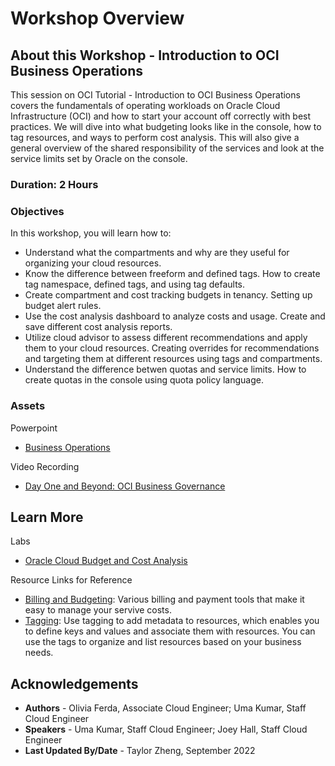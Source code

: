 # Workshop Overview

## About this Workshop - Introduction to OCI Business Operations

This session on OCI Tutorial - Introduction to OCI Business Operations covers the fundamentals of operating workloads on Oracle Cloud Infrastructure (OCI) and how to start your account off correctly with best practices. We will dive into what budgeting looks like in the console, how to tag resources, and ways to perform cost analysis. This will also give a general overview of the shared responsibility of the services and look at the service limits set by Oracle on the console.

### **Duration: 2 Hours**

### Objectives

In this workshop, you will learn how to:
* Understand what the compartments and why are they useful for organizing your cloud resources.
* Know the difference between freeform and defined tags. How to create tag namespace, defined tags, and using tag defaults.
* Create compartment and cost tracking budgets in tenancy. Setting up budget alert rules. 
* Use the cost analysis dashboard to analyze costs and usage. Create and save different cost analysis reports. 
* Utilize cloud advisor to assess different recommendations and apply them to your cloud resources. Creating overrides for recommendations and targeting them at different resources using tags and compartments. 
* Understand the difference betwen quotas and service limits. How to create quotas in the console using quota policy language.


### **Assets**

Powerpoint
* [Business Operations](https://objectstorage.us-ashburn-1.oraclecloud.com/p/9pFdAyuoEol0-pBYGE-pKgkvz3wH27OH67F3gdWCEPfxW_QSc4DpQ0DEUxxLrgQT/n/ociobtnas/b/OCW2022/o/TUT4109_Introduction_to_%20OCI_Business_Operations_Final.pdf)

Video Recording
* [Day One and Beyond: OCI Business Governance](https://www.youtube.com/watch?v=clgQvV1txoA&ab_channel=OracleLearning)



## Learn More

Labs
* [Oracle Cloud Budget and Cost Analysis](https://apexapps.oracle.com/pls/apex/r/dbpm/livelabs/run-workshop?p210_wid=668&p210_wec=&session=110134051858977)

Resource Links for Reference 
* [Billing and Budgeting](https://docs.oracle.com/en-us/iaas/Content/Billing/Concepts/billingoverview.htm): Various billing and payment tools that make it easy to manage your servive costs.
* [Tagging](https://docs.oracle.com/en-us/iaas/Content/Tagging/home.htm): Use tagging to add metadata to resources, which enables you to define keys and values and associate them with resources. You can use the tags to organize and list resources based on your business needs. 

## Acknowledgements
* **Authors** - Olivia Ferda, Associate Cloud Engineer;
Uma Kumar, Staff Cloud Engineer
* **Speakers** -  Uma Kumar, Staff Cloud Engineer; Joey Hall, Staff Cloud Engineer
* **Last Updated By/Date** - Taylor Zheng, September 2022
